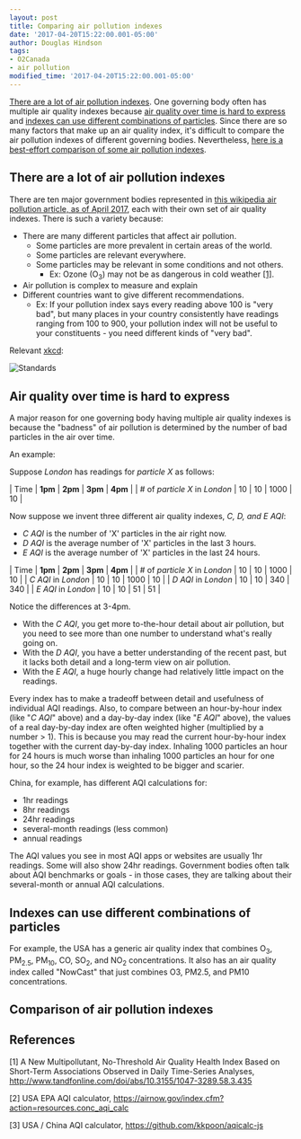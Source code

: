 ```yaml
---
layout: post
title: Comparing air pollution indexes
date: '2017-04-20T15:22:00.001-05:00'
author: Douglas Hindson
tags:
- O2Canada
- air pollution
modified_time: '2017-04-20T15:22:00.001-05:00'
---
```


[There are a lot of air pollution indexes](#there-are-a-lot-of-air-pollution-indexes). One governing body often has multiple air quality indexes because [air quality over time is hard to express](#air-quality-over-time-is-hard-to-express) and [indexes can use different combinations of particles](#indexes-can-use-different-combinations-of-particles). Since there are so many factors that make up an air quality index, it's difficult to compare the air pollution indexes of different governing bodies. Nevertheless, [here is a best-effort comparison of some air pollution indexes](#comparison-of-air-pollution-indexes).

## There are a lot of air pollution indexes

There are ten major government bodies represented in [this wikipedia air pollution article, as of April 2017](https://en.wikipedia.org/wiki/Air_quality_index#Indices_by_location), each with their own set of air quality indexes. There is such a variety because:

* There are many different particles that affect air pollution.
  * Some particles are more prevalent in certain areas of the world.
  * Some particles are relevant everywhere.
  * Some particles may be relevant in some conditions and not others.
    * Ex: Ozone (O<sub>3</sub>) may not be as dangerous in cold weather [[1]](#references).
* Air pollution is complex to measure and explain
* Different countries want to give different recommendations.
  * Ex: If your pollution index says every reading above 100 is "very bad", but many places in your country consistently have readings ranging from 100 to 900, your pollution index will not be useful to your constituents - you need different kinds of "very bad".

Relevant [xkcd](xkcd.com):

![Standards](https://imgs.xkcd.com/comics/standards.png)

## Air quality over time is hard to express

A major reason for one governing body having multiple air quality indexes is because the "badness" of air pollution is determined by the number of bad particles in the air over time.

An example:

Suppose *London* has readings for *particle X* as follows:

| Time                           | **1pm** | **2pm** | **3pm**  | **4pm** |
| # of *particle X* in *London*  | 10  | 10  | 1000 | 10  |

Now suppose we invent three different air quality indexes, *C, D, and E AQI*:
* *C AQI* is the number of 'X' particles in the air right now.
* *D AQI* is the average number of 'X' particles in the last 3 hours.
* *E AQI* is the average number of 'X' particles in the last 24 hours.

| Time                      | **1pm** | **2pm** | **3pm** | **4pm** |
| # of *particle X* in *London*  | 10 | 10 | 1000 | 10 |
| *C AQI* in *London*              | 10 | 10 | 1000 | 10 |
| *D AQI* in *London*              | 10 | 10 | 340 | 340 |
| *E AQI* in *London*              | 10 | 10 | 51 | 51 |

Notice the differences at 3-4pm. 

* With the *C AQI*, you get more to-the-hour detail about air pollution, but you need to see more than one number to understand what's really going on.
* With the *D AQI*, you have a better understanding of the recent past, but it lacks both detail and a long-term view on air pollution.
* With the *E AQI*, a huge hourly change had relatively little impact on the readings.

Every index has to make a tradeoff between detail and usefulness of individual AQI readings. Also, to compare between an hour-by-hour index (like "*C AQI*" above) and a day-by-day index (like "*E AQI*" above), the values of a real day-by-day index are often weighted higher (multiplied by a number > 1). This is because you may read the current hour-by-hour index together with the current day-by-day index. Inhaling 1000 particles an hour for 24 hours is much worse than inhaling 1000 particles an hour for one hour, so the 24 hour index is weighted to be bigger and scarier.

China, for example, has different AQI calculations for:

* 1hr readings
* 8hr readings
* 24hr readings
* several-month readings (less common)
* annual readings

The AQI values you see in most AQI apps or websites are usually 1hr readings. Some will also show 24hr readings. Government bodies often talk about AQI benchmarks or goals - in those cases, they are talking about their several-month or annual AQI calculations.

## Indexes can use different combinations of particles

For example, the USA has a generic air quality index that combines O<sub>3</sub>, PM<sub>2.5</sub>, PM<sub>10</sub>, CO, SO<sub>2</sub>, and NO<sub>2</sub> concentrations. It also has an air quality index called "NowCast" that just combines O3, PM2.5, and PM10 concentrations.

## Comparison of air pollution indexes


## References

[1] A New Multipollutant, No-Threshold Air Quality Health Index Based on Short-Term Associations Observed in Daily Time-Series Analyses, http://www.tandfonline.com/doi/abs/10.3155/1047-3289.58.3.435

[2] USA EPA AQI calculator, https://airnow.gov/index.cfm?action=resources.conc_aqi_calc

[3] USA / China AQI calculator, https://github.com/kkpoon/aqicalc-js